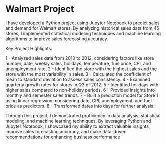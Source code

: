 # Walmart Project


I have developed a Python project using Jupyter Notebook to predict sales and demand for Walmart stores. By analyzing historical sales data from 45 stores, I implemented statistical modeling techniques and machine learning algorithms to improve sales forecasting accuracy.

Key Project Highlights: 

1 - Analyzed sales data from 2010 to 2012, considering factors like store number, date, weekly sales, holidays, temperature, fuel price,       CPI, and unemployment rate.
2 - Identified the store with the highest sales and the store with the most variability in sales.
3 - Calculated the coefficient of mean to standard deviation to assess sales consistency.
4 - Examined quarterly growth rates for stores in Q3 of 2012.
5 - Identified holidays with higher sales compared to non-holiday periods.
6 - Provided insights into monthly and semester sales trends.
7 - Built a prediction model for Store 1 using linear regression, considering date, CPI, unemployment, and fuel price as predictors.
8 - Transformed dates into days for further analysis.

Through this project, I demonstrated proficiency in data analysis, statistical modeling, and machine learning techniques. By leveraging Python and Jupyter Notebook, I showcased my ability to extract valuable insights, improve sales forecasting accuracy, and make data-driven recommendations for enhancing business performance
